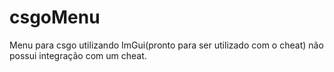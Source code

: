 # csgoMenu
Menu para csgo utilizando ImGui(pronto para ser utilizado com o cheat) não possui integração com um cheat.
